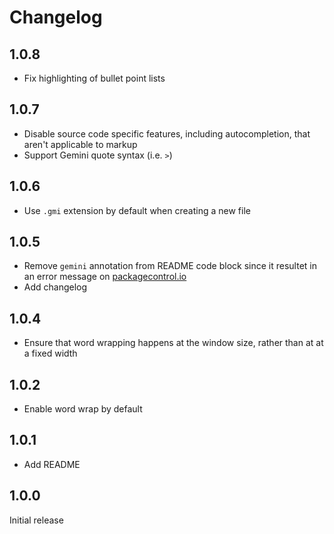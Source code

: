 # Changelog

## 1.0.8

* Fix highlighting of bullet point lists

## 1.0.7

* Disable source code specific features, including autocompletion, that
    aren't applicable to markup
* Support Gemini quote syntax (i.e. `>`)

## 1.0.6

* Use `.gmi` extension by default when creating a new file

## 1.0.5

* Remove `gemini` annotation from README code block since it
    resultet in an error message on
    [packagecontrol.io](https://packagecontrol.io/packages/Gemini)
* Add changelog

## 1.0.4

* Ensure that word wrapping happens at the window size, rather than at
    at a fixed width

## 1.0.2

* Enable word wrap by default

## 1.0.1

* Add README

## 1.0.0

Initial release
